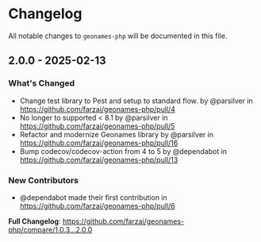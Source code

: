 # Changelog

All notable changes to `geonames-php` will be documented in this file.

## 2.0.0 - 2025-02-13

### What's Changed

* Change test library to Pest and setup to standard flow. by @parsilver in https://github.com/farzai/geonames-php/pull/4
* No longer to supported < 8.1 by @parsilver in https://github.com/farzai/geonames-php/pull/5
* Refactor and modernize Geonames library by @parsilver in https://github.com/farzai/geonames-php/pull/16
* Bump codecov/codecov-action from 4 to 5 by @dependabot in https://github.com/farzai/geonames-php/pull/13

### New Contributors

* @dependabot made their first contribution in https://github.com/farzai/geonames-php/pull/6

**Full Changelog**: https://github.com/farzai/geonames-php/compare/1.0.3...2.0.0
